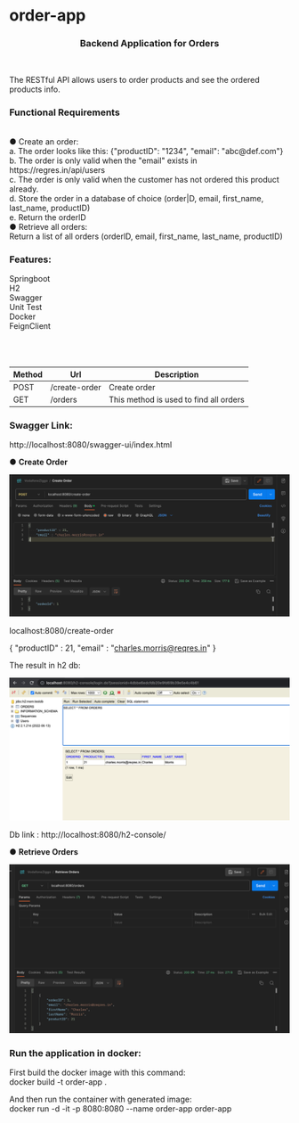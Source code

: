 # order-app

<h3 align="center">Backend Application for Orders</h3> <br>

The RESTful API allows users to order products and see the ordered products info.

<h3> Functional Requirements </h3><br>
● Create an order: <br>
    a. The order looks like this: {"productID": "1234", "email": "abc@def.com"}<br>
    b. The order is only valid when the "email" exists in https://regres.in/api/users <br>
    c. The order is only valid when the customer has not ordered this product already.<br>
    d. Store the order in a database of choice (order|D, email, first_name, last_name, productID)<br>
    e. Return the orderlD<br>
● Retrieve all orders: <br>
    Return a list of all orders (orderlD, email, first_name, last_name, productID)


<h3> Features:</h3>
Springboot<br>
H2<br>
Swagger<br>
Unit Test <br>
Docker <br>
FeignClient <br>
<br><br><br>

| Method | Url                        | Description                            |
| ------ |----------------------------|----------------------------------------| 
| POST   | /create-order              | Create order                           | |
| GET    | /orders                    | This method is used to find all orders |

<h3> Swagger Link:</h3>

http://localhost:8080/swagger-ui/index.html

●  <b>Create Order </b>

<img src="src/main/resources/create-order.png" alt="create-order">

localhost:8080/create-order

{
"productID" : 21,
"email" : "charles.morris@reqres.in"
}

The result in h2 db:

<img src="src/main/resources/h2db.png" alt="h2db">

Db link : http://localhost:8080/h2-console/


●  <b> Retrieve Orders </b>

<img src="src/main/resources/orders.png" alt="orders">

<h3> Run the application in docker:</h3>

First build the docker image with this command: <br>
docker build -t order-app .<br>

And then run the container with generated image: <br>
docker run -d -it  -p 8080:8080 --name order-app order-app <br>

